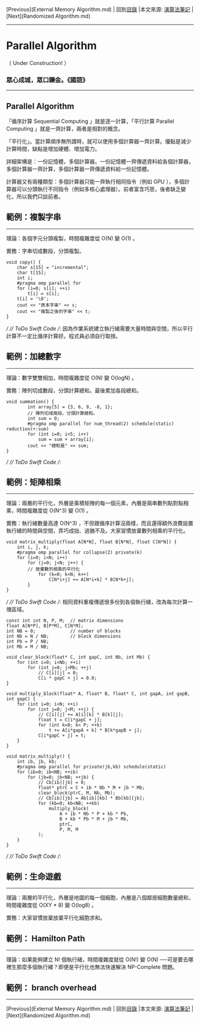 [Previous](External Memory Algorithm.md) | 回到[目錄](SUMMARY.md) |本文來源: [演算法筆記](http://www.csie.ntnu.edu.tw/~u91029/AlgorithmDesign.html#11) | [Next](Randomized Algorithm.md)
_____________________
# Parallel Algorithm
（ Under Construction! ）
### 眾心成城，眾口鑠金。《國語》
_____________________
## Parallel Algorithm

「循序計算 Sequential Computing 」就是逐一計算，「平行計算 Parallel Computing 」就是一齊計算，兩者是相對的概念。

「平行化」。當計算順序無所謂時，就可以使用多個計算器一齊計算。優點是減少計算時間，缺點是增加硬體、增加電力。


詳細架構是：一份記憶體，多個計算器。一份記憶體一齊傳遞資料給各個計算器，多個計算器一齊計算，多個計算器一齊傳遞資料給一份記憶體。

計算器又有兩種類型：多個計算器只能一齊執行相同指令（例如 GPU ），多個計算器可以分頭執行不同指令（例如多核心處理器）。前者富含巧思，後者缺乏變化，所以我們只談前者。


## 範例：複製字串
_____________________
理論：各個字元分頭複製，時間複雜度從 O(N) 變 O(1) 。

實務：字串切成數段，分頭複製。



	void copy() {
		char s[15] = "incremental";
		char t[15];
		int i;
		#pragma omp parallel for
		for (i=0; s[i]; ++i)
			t[i] = s[i];
		t[i] = '\0';
		cout << "原本字串" << s;
		cout << "複製之後的字串" << t;
	}
*/
// ToDo Swift Code
/*:
因為作業系統建立執行緒需要大量時間與空間，所以平行計算不一定比循序計算好。程式員必須自行取捨。

## 範例：加總數字
_____________________
理論：數字雙雙相加，時間複雜度從 O(N) 變 O(logN) 。
	
	
實務：陣列切成數段，分頭計算總和。最後累加各段總和。



	void summation() {
			int array[5] = {3, 6, 9, -8, 1};
			// 陣列切成兩段，分頭計算總和。
			int sum = 0;
			#pragma omp parallel for num_thread(2) schedule(static) reduction(+:sum)
			for (int i=0; i<5; i++)
				sum = sum + array[i];
			cout << "總和是" << sum;
	}
*/
// ToDo Swift Code
/*:
## 範例：矩陣相乘
_____________________
理論：兩層的平行化，外層是乘積矩陣的每一個元素，內層是兩串數列點對點相乘，時間複雜度從 O(N^3) 變 O(1) 。
	
實務：執行緒數量高達 O(N^3) ，不但跟循序計算沒兩樣，而且還得額外浪費設置執行緒的時間與空間，弄巧成拙、過猶不及。大家習慣放棄數列相乘的平行化。



	void matrix_multiply(float A[N*N], float B[N*N], float C[N*N]) {
		int i, j, k;
		#pragma omp parallel for collapse(2) private(k)
		for (i=0; i<N; i++)
			for (j=0; j<N; j++) {
			// 放棄數列相乘的平行化
				for (k=0; k<N; k++)
					C[N*i+j] += A[N*i+k] * B[N*k+j];
			}
	}
*/
// ToDo Swift Code
/*:
相同資料重複傳遞很多份到各個執行緒，改為每次計算一塊區域。



	const int int N, P, M;  // matrix dimensions
	float A[N*P], B[P*M], C[N*M];
	int NB = 0;             // number of blocks
	int Nb = N / NB;        // block dimensions
	int Pb = P / NB;
	int Mb = M / NB;

	void clear_block(float* C, int gapC, int Nb, int Mb) {
		for (int i=0; i<Nb; ++i)
			for (int j=0; j<Mb; ++j)
				// C[i][j] = 0;
				C[i * gapC + j] = 0.0;
	}

	void multiply_block(float* A, float* B, float* C, int gapA, int gapB, int gapC) {
		for (int i=0; i<N; ++i)
			for (int j=0; j<M; ++j) {
				// C[i][j] += A[i][k] * B[k][j];
				float t = C[i*gapC + j];
				for (int k=0; k< P; ++k)
					t += A[i*gapA + k] * B[k*gapB + j];
				C[i*gapC + j] = t;
		}
	}

	void matrix_multiply() {
		int ib, jb, kb;
		#pragma omp parallel for private(jb,kb) schedule(static)
		for (ib=0; ib<NB; ++ib)
			for (jb=0; jb<NB; ++jb) {
				// Cb[ib][jb] = 0;
				float* ptrC = C + ib * Nb * M + jb * Mb;
				clear_block(ptrC, M, Nb, Mb);
				// Cb[ib][jb] = Ab[ib][kb] * Bb[kb][jb];
				for (kb=0; kb<NB; ++kb)
					multiply_block(
						A + ib * Nb * P + kb * Pb,
						B + kb * Pb * M + jb * Mb,
						ptrC,
						P, M, M
				);
		}
	}
*/
// ToDo Swift Code
/*:
## 範例：生命遊戲
_____________________
理論：兩層的平行化，外層是地圖的每一個細胞，內層是八個鄰居細胞數量總和，時間複雜度從 O(XY * 8) 變 O(log8) 。
	
實務：大家習慣放棄放棄平行化細胞求和。


## 範例： Hamilton Path
_____________________
理論：如果能夠建立 N! 個執行緒，時間複雜度就從 O(N!) 變 O(N) ──可是要去哪裡生那麼多個執行緒？即便是平行化也無法快速解決 NP-Complete 問題。


## 範例： branch overhead
_____________________
[Previous](External Memory Algorithm.md) | 回到[目錄](SUMMARY.md) |本文來源: [演算法筆記](http://www.csie.ntnu.edu.tw/~u91029/AlgorithmDesign.html#11) | [Next](Randomized Algorithm.md)